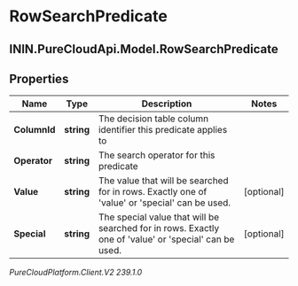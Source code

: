 # RowSearchPredicate

## ININ.PureCloudApi.Model.RowSearchPredicate

## Properties

|Name | Type | Description | Notes|
|------------ | ------------- | ------------- | -------------|
| **ColumnId** | **string** | The decision table column identifier this predicate applies to | |
| **Operator** | **string** | The search operator for this predicate | |
| **Value** | **string** | The value that will be searched for in rows. Exactly one of &#39;value&#39; or &#39;special&#39; can be used. | [optional] |
| **Special** | **string** | The special value that will be searched for in rows. Exactly one of &#39;value&#39; or &#39;special&#39; can be used. | [optional] |



_PureCloudPlatform.Client.V2 239.1.0_
